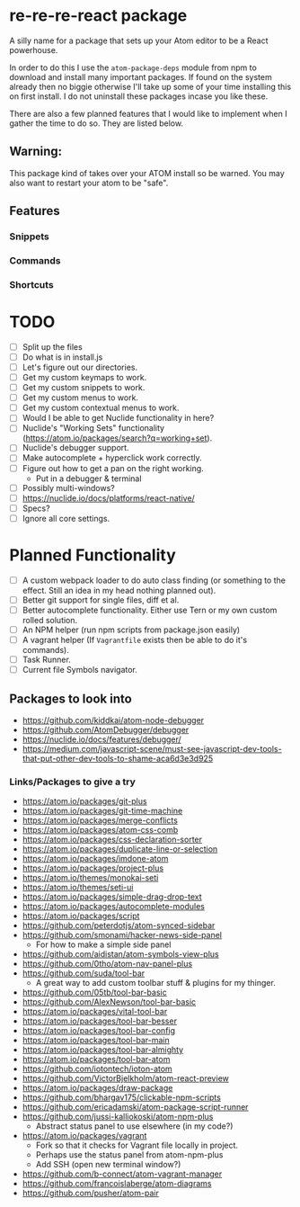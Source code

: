 # re-re-re-react package

A silly name for a package that sets up your Atom editor to be a React powerhouse.

In order to do this I use the `atom-package-deps` module from npm to download and install many important packages. If found on the system already then no biggie otherwise I'll take up some of your time installing this on first install. I do not uninstall these packages incase you like these.

There are also a few planned features that I would like to implement when I gather the time to do so. They are listed below.

## Warning:
This package kind of takes over your ATOM install so be warned. You may also want to restart your atom to be "safe". 

## Features
### Snippets
### Commands
### Shortcuts

# TODO
- [ ] Split up the files
- [ ] Do what is in install.js
- [ ] Let's figure out our directories.
- [ ] Get my custom keymaps to work.
- [ ] Get my custom snippets to work.
- [ ] Get my custom menus to work.
- [ ] Get my custom contextual menus to work.
- [ ] Would I be able to get Nuclide functionality in here?
- [ ] Nuclide's "Working Sets" functionality (https://atom.io/packages/search?q=working+set).
- [ ] Nuclide's debugger support.
- [ ] Make autocomplete + hyperclick work correctly.
- [ ] Figure out how to get a pan on the right working.
	- Put in a debugger & terminal
- [ ] Possibly multi-windows?
- [ ] https://nuclide.io/docs/platforms/react-native/
- [ ] Specs?
- [ ] Ignore all core settings.

# Planned Functionality
- [ ] A custom webpack loader to do auto class finding (or something to the effect. Still an idea in my head nothing planned out).
- [ ] Better git support for single files, diff et al.
- [ ] Better autocomplete functionality. Either use Tern or my own custom rolled solution.
- [ ] An NPM helper (run npm scripts from package.json easily)
- [ ] A vagrant helper (If `Vagrantfile` exists then be able to do it's commands).
- [ ] Task Runner.
- [ ] Current file Symbols navigator.

## Packages to look into
* https://github.com/kiddkai/atom-node-debugger
* https://github.com/AtomDebugger/debugger
* https://nuclide.io/docs/features/debugger/
* https://medium.com/javascript-scene/must-see-javascript-dev-tools-that-put-other-dev-tools-to-shame-aca6d3e3d925

### Links/Packages to give a try
* https://atom.io/packages/git-plus
* https://atom.io/packages/git-time-machine
* https://atom.io/packages/merge-conflicts
* https://atom.io/packages/atom-css-comb
* https://atom.io/packages/css-declaration-sorter
* https://atom.io/packages/duplicate-line-or-selection
* https://atom.io/packages/imdone-atom
* https://atom.io/packages/project-plus
* https://atom.io/themes/monokai-seti
* https://atom.io/themes/seti-ui
* https://atom.io/packages/simple-drag-drop-text
* https://atom.io/packages/autocomplete-modules
* https://atom.io/packages/script
* https://github.com/peterdotjs/atom-synced-sidebar
* https://github.com/smonami/hacker-news-side-panel
	* For how to make a simple side panel
* https://github.com/aidistan/atom-symbols-view-plus
* https://github.com/0tho/atom-nav-panel-plus
* https://github.com/suda/tool-bar
	* A great way to add custom toolbar stuff & plugins for my thinger.
* https://github.com/05tb/tool-bar-basic
* https://github.com/AlexNewson/tool-bar-basic
* https://atom.io/packages/vital-tool-bar
* https://atom.io/packages/tool-bar-besser
* https://atom.io/packages/tool-bar-config
* https://atom.io/packages/tool-bar-main
* https://atom.io/packages/tool-bar-almighty
* https://atom.io/packages/tool-bar-atom
* https://github.com/iotontech/ioton-atom
* https://github.com/VictorBjelkholm/atom-react-preview
* https://atom.io/packages/draw-package
* https://github.com/bhargav175/clickable-npm-scripts
* https://github.com/ericadamski/atom-package-script-runner
* https://github.com/jussi-kalliokoski/atom-npm-plus
	* Abstract status panel to use elsewhere (in my code?)
* https://atom.io/packages/vagrant
	* Fork so that it checks for Vagrant file locally in project.
	* Perhaps use the status panel from atom-npm-plus
	* Add SSH (open new terminal window?)
* https://github.com/b-connect/atom-vagrant-manager
* https://github.com/francoislaberge/atom-diagrams
* https://github.com/pusher/atom-pair
